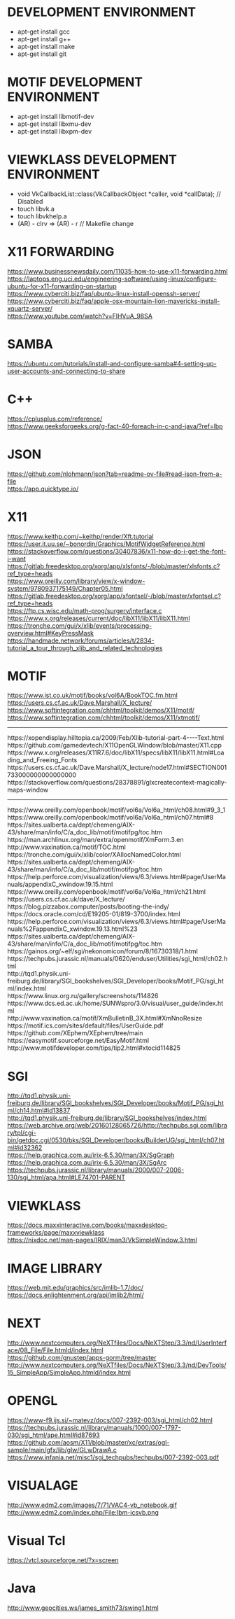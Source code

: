 # DEVELOPMENT ENVIRONMENT
- apt-get install gcc
- apt-get install g++
- apt-get install make
- apt-get install git

# MOTIF DEVELOPMENT ENVIRONMENT
- apt-get install libmotif-dev
- apt-get install libxmu-dev
- apt-get install libxpm-dev

# VIEWKLASS DEVELOPMENT ENVIRONMENT
- void VkCallbackList::class(VkCallbackObject *caller, void *callData); // Disabled
- touch libvk.a
- touch libvkhelp.a
- (AR) - clrv => (AR) - r // Makefile change

# X11 FORWARDING
https://www.businessnewsdaily.com/11035-how-to-use-x11-forwarding.html <br/>
https://laptops.eng.uci.edu/engineering-software/using-linux/configure-ubuntu-for-x11-forwarding-on-startup <br/>
https://www.cyberciti.biz/faq/ubuntu-linux-install-openssh-server/ <br/>
https://www.cyberciti.biz/faq/apple-osx-mountain-lion-mavericks-install-xquartz-server/ <br/>
https://www.youtube.com/watch?v=FlHVuA_98SA <br/>

# SAMBA
https://ubuntu.com/tutorials/install-and-configure-samba#4-setting-up-user-accounts-and-connecting-to-share <br/>

# C++
https://cplusplus.com/reference/ <br/>
https://www.geeksforgeeks.org/g-fact-40-foreach-in-c-and-java/?ref=lbp <br/>

# JSON
https://github.com/nlohmann/json?tab=readme-ov-file#read-json-from-a-file <br/>
https://app.quicktype.io/ <br/>

# X11
https://www.keithp.com/~keithp/render/Xft.tutorial <br/> 
https://user.it.uu.se/~bonordin/Graphics/MotifWidgetReference.html <br/>
https://stackoverflow.com/questions/30407836/x11-how-do-i-get-the-font-i-want <br/>
https://gitlab.freedesktop.org/xorg/app/xlsfonts/-/blob/master/xlsfonts.c?ref_type=heads <br/>
https://www.oreilly.com/library/view/x-window-system/9780937175149/Chapter05.html <br/>
https://gitlab.freedesktop.org/xorg/app/xfontsel/-/blob/master/xfontsel.c?ref_type=heads <br/>
https://ftp.cs.wisc.edu/math-prog/surgery/interface.c <br/>
https://www.x.org/releases/current/doc/libX11/libX11/libX11.html <br/>
https://tronche.com/gui/x/xlib/events/processing-overview.html#KeyPressMask <br/>
https://handmade.network/forums/articles/t/2834-tutorial_a_tour_through_xlib_and_related_technologies <br/>

# MOTIF
https://www.ist.co.uk/motif/books/vol6A/BookTOC.fm.html <br/>
https://users.cs.cf.ac.uk/Dave.Marshall/X_lecture/ <br/>
https://www.softintegration.com/chhtml/toolkit/demos/X11/motif/ <br/>
https://www.softintegration.com/chhtml/toolkit/demos/X11/xtmotif/ <br/>
<hr/>
https://xopendisplay.hilltopia.ca/2009/Feb/Xlib-tutorial-part-4----Text.html <br/>
https://github.com/gamedevtech/X11OpenGLWindow/blob/master/X11.cpp <br/>
https://www.x.org/releases/X11R7.6/doc/libX11/specs/libX11/libX11.html#Loading_and_Freeing_Fonts <br/>
https://users.cs.cf.ac.uk/Dave.Marshall/X_lecture/node17.html#SECTION001733000000000000000 <br/>
https://stackoverflow.com/questions/28378891/glxcreatecontext-magically-maps-window <br/>
<hr/>
https://www.oreilly.com/openbook/motif/vol6a/Vol6a_html/ch08.html#9_3_1 <br/>
https://www.oreilly.com/openbook/motif/vol6a/Vol6a_html/ch07.html#8 <br/>
https://sites.ualberta.ca/dept/chemeng/AIX-43/share/man/info/C/a_doc_lib/motif/motifpg/toc.htm <br/>
https://man.archlinux.org/man/extra/openmotif/XmForm.3.en <br/>
http://www.vaxination.ca/motif/TOC.html <br/>
https://tronche.com/gui/x/xlib/color/XAllocNamedColor.html <br/>
https://sites.ualberta.ca/dept/chemeng/AIX-43/share/man/info/C/a_doc_lib/motif/motifpg/toc.htm <br/>
https://help.perforce.com/visualization/views/6.3/views.html#page/UserManuals/appendixC_xwindow.19.15.html <br/> 
https://www.oreilly.com/openbook/motif/vol6a/Vol6a_html/ch21.html <br/>
https://users.cs.cf.ac.uk/dave/X_lecture/ <br/>
https://blog.pizzabox.computer/posts/booting-the-indy/ <br/>
https://docs.oracle.com/cd/E19205-01/819-3700/index.html <br/>
https://help.perforce.com/visualization/views/6.3/views.html#page/UserManuals%2FappendixC_xwindow.19.13.html%23 <br/>
https://sites.ualberta.ca/dept/chemeng/AIX-43/share/man/info/C/a_doc_lib/motif/motifpg/toc.htm <br/>
https://gainos.org/~elf/sgi/nekonomicon/forum/8/16730318/1.html <br/>
https://techpubs.jurassic.nl/manuals/0620/enduser/Utilities/sgi_html/ch02.html <br/>
http://tqd1.physik.uni-freiburg.de/library/SGI_bookshelves/SGI_Developer/books/Motif_PG/sgi_html/index.html <br/>
https://www.linux.org.ru/gallery/screenshots/114826  <br/>
https://www.dcs.ed.ac.uk/home/SUNWspro/3.0/visual/user_guide/index.html <br/>
http://www.vaxination.ca/motif/XmBulletinB_3X.html#XmNnoResize <br/>
https://motif.ics.com/sites/default/files/UserGuide.pdf <br/>
https://github.com/XEphem/XEphem/tree/main <br/>
https://easymotif.sourceforge.net/EasyMotif.html <br/>
http://www.motifdeveloper.com/tips/tip2.html#xtocid114825 <br/>

# SGI
http://tqd1.physik.uni-freiburg.de/library/SGI_bookshelves/SGI_Developer/books/Motif_PG/sgi_html/ch14.html#id13837 <br/>
http://tqd1.physik.uni-freiburg.de/library/SGI_bookshelves/index.html <br/>
https://web.archive.org/web/20160128065726/http://techpubs.sgi.com/library/tpl/cgi-bin/getdoc.cgi/0530/bks/SGI_Developer/books/BuilderUG/sgi_html/ch07.html#id32362 <br/>
https://help.graphica.com.au/irix-6.5.30/man/3X/SgGraph <br/>
https://help.graphica.com.au/irix-6.5.30/man/3X/SgArc <br/>
https://techpubs.jurassic.nl/library/manuals/2000/007-2006-130/sgi_html/apa.html#LE74701-PARENT <br/>

# VIEWKLASS
https://docs.maxxinteractive.com/books/maxxdesktop-frameworks/page/maxxviewklass <br/>
https://nixdoc.net/man-pages/IRIX/man3/VkSimpleWindow.3.html <br/>

# IMAGE LIBRARY
https://web.mit.edu/graphics/src/imlib-1.7/doc/ <br/>
https://docs.enlightenment.org/api/imlib2/html/ <br/>

# NEXT
http://www.nextcomputers.org/NeXTfiles/Docs/NeXTStep/3.3/nd/UserInterface/08_File/File.htmld/index.html <br/>
https://github.com/gnustep/apps-gorm/tree/master <br/>
http://www.nextcomputers.org/NeXTfiles/Docs/NeXTStep/3.3/nd/DevTools/15_SimpleApp/SimpleApp.htmld/index.html <br/>

# OPENGL
https://www-f9.ijs.si/~matevz/docs/007-2392-003/sgi_html/ch02.html <br/>
https://techpubs.jurassic.nl/library/manuals/1000/007-1797-030/sgi_html/ape.html#id87693 <br/>
https://github.com/aosm/X11/blob/master/xc/extras/ogl-sample/main/gfx/lib/glw/GLwDrawA.c <br/>
https://www.infania.net/misc1/sgi_techpubs/techpubs/007-2392-003.pdf <br/>

# VISUALAGE
http://www.edm2.com/images/7/71/VAC4-vb_notebook.gif <br/>
http://www.edm2.com/index.php/File:Ibm-icsvb.png <br/>

# Visual Tcl
https://vtcl.sourceforge.net/?x=screen <br/>

# Java
http://www.geocities.ws/james_smith73/swing1.html
